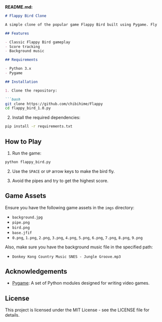 
**README.md:**

```markdown
# Flappy Bird Clone

A simple clone of the popular game Flappy Bird built using Pygame. Fly the bird and avoid the pipes to score points.

## Features

- Classic Flappy Bird gameplay
- Score tracking
- Background music

## Requirements

- Python 3.x
- Pygame

## Installation

1. Clone the repository:

```bash
git clone https://github.com/chibihime/Flappy
cd flappy_bird_1.0.py
```

2. Install the required dependencies:

```bash
pip install -r requirements.txt
```

## How to Play

1. Run the game:

```bash
python flappy_bird.py
```

2. Use the `SPACE` or `UP` arrow keys to make the bird fly.

3. Avoid the pipes and try to get the highest score.

## Game Assets

Ensure you have the following game assets in the `imgs` directory:

- `background.jpg`
- `pipe.png`
- `bird.png`
- `base.jfif`
- `0.png`, `1.png`, `2.png`, `3.png`, `4.png`, `5.png`, `6.png`, `7.png`, `8.png`, `9.png`

Also, make sure you have the background music file in the specified path:

- `Donkey Kong Country Music SNES - Jungle Groove.mp3`

## Acknowledgements

- [Pygame](https://www.pygame.org/): A set of Python modules designed for writing video games.

## License

This project is licensed under the MIT License - see the LICENSE file for details.
```
